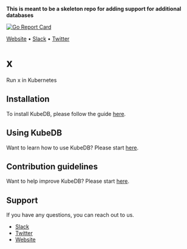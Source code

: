 **This is meant to be a skeleton repo for adding support for additional databases**

[![Go Report Card](https://goreportcard.com/badge/github.com/k8sdb/x)](https://goreportcard.com/report/github.com/k8sdb/x)

[Website](https://appscode.com) • [Slack](https://slack.appscode.com) • [Twitter](https://twitter.com/AppsCodeHQ)

# x
Run x in Kubernetes

## Installation
To install KubeDB, please follow the guide [here](https://github.com/k8sdb/cli/blob/master/docs/install.md).

## Using KubeDB
Want to learn how to use KubeDB? Please start [here](https://github.com/k8sdb/cli/blob/master/docs/tutorials/README.md).

## Contribution guidelines
Want to help improve KubeDB? Please start [here](https://github.com/k8sdb/cli/blob/master/CONTRIBUTING.md).

## Support
If you have any questions, you can reach out to us.
* [Slack](https://slack.appscode.com)
* [Twitter](https://twitter.com/AppsCodeHQ)
* [Website](https://appscode.com)
